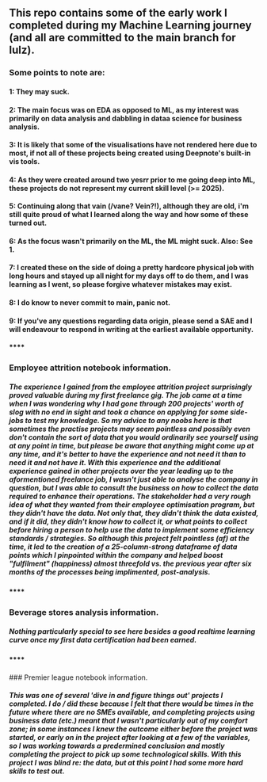 ## This repo contains some of the early work I completed during my Machine Learning journey (and all are committed to the main branch for lulz).  

### Some points to note are: 

#### 1:  They may suck.
#### 2:  The main focus was on EDA as opposed to ML, as my interest was primarily on data analysis and dabbling in dataa science for business analysis. 
#### 3:  It is likely that some of the visualisations have not rendered here due to most, if not all of these projects being created using Deepnote's built-in vis tools.
#### 4:  As they were created around two yesrr prior to me going deep into ML, these projects do not represent my current skill level (>= 2025). 
#### 5:  Continuing along that vain (/vane? Vein?!), although they are old, i'm still quite proud of what I learned along the way and how some of these turned out. 
#### 6:  As the focus wasn't primarily on the ML, the ML might suck.  Also:  See 1. 
#### 7:  I created these on the side of doing a pretty hardcore physical job with long hours and stayed up all night for my days off to do them, and I was learning as I went, so please forgive whatever mistakes may exist. 
#### 8:  I do know to never commit to main, panic not. 
#### 9:  If you've any questions regarding data origin, please send a SAE and I will endeavour to respond in writing at the earliest available opportunity. 

#### ****

### Employee attrition notebook information. 

##### The experience I gained from the employee attrition project surprisingly proved valuable during my first freelance gig.  The job came at a time when I was wondering why I had gone through 200 projects' worth of slog with no end in sight and took a chance on applying for some side-jobs to test my knowledge.  So my advice to any noobs here is that sometimes the practise projects may seem pointless and possibly even don't contain the sort of data that you would ordinarily see yourself using at any point in time, but please be aware that anything might come up at any time, and it's better to have the experience and not need it than to need it and not have it.  With this experience and the additional experience gained in other projects over the year leading up to the aformentioned freelance job, I wasn't just able to analyse the company in question, but I was able to consult the business on how to collect the data required to enhance their operations.  The stakeholder had a very rough idea of what they wanted from their employee optimisation program, but they didn't have the data.  Not only that, they didn't think the data existed, and if it did, they didn't know how to collect it, or what points to collect before hiring a person to help use the data to implement some efficiency standards / strategies.  So although this project felt pointless (af) at the time, it led to the creation of a 25-column-strong dataframe of data points which I pinpointed within the company and helped boost "fulfilment" (happiness) almost threefold vs. the previous year after six months of the processes being implimented, post-analysis. 

#### **** 

### Beverage stores analysis information.

##### Nothing particularly special to see here besides a good realtime learning curve once my first data certification had been earned. 

#### ****

### Premier league notebook information.

##### This was one of several 'dive in and figure things out' projects I completed.  I do / did these because I felt that there would be times in the future where there are no SMEs available, and completing projects using business data (etc.) meant that I wasn't particularly out of my comfort zone; in some instances I knew the outcome either before the project was started, or early on in the project after looking at a few of the variables, so I was working towards a predermined conclusion and mostly completing the project to pick up some technological skills.  With this project I was blind re: the data, but at this point I had some more hard skills to test out.  
